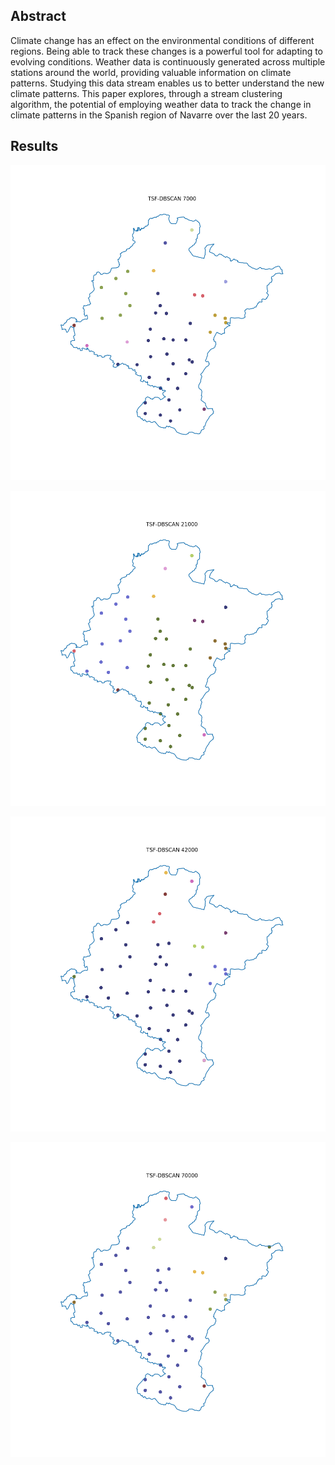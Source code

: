## Abstract
Climate change has an effect on the environmental conditions of different regions. Being able to track these changes is a powerful tool for adapting to evolving conditions. Weather data is continuously generated across multiple stations around the world, providing valuable information on climate patterns. 
Studying this data stream enables us to better understand the new climate patterns. This paper explores, through a stream  clustering algorithm, the potential of employing weather data to track the change in climate patterns in the Spanish region of Navarre over the last 20 years.


## Results

![Year 2004](https://github.com/asieriko/ClimateStreamNavarra/blob/main/output/TSF-DBSCAN%207000.png?raw=true)

![Year 2008](https://github.com/asieriko/ClimateStreamNavarra/blob/main/output/TSF-DBSCAN%2021000.png?raw=true)

![Year 2013](https://github.com/asieriko/ClimateStreamNavarra/blob/main/output/TSF-DBSCAN%2042000.png?raw=true)

![Year 2023](https://github.com/asieriko/ClimateStreamNavarra/blob/main/output/TSF-DBSCAN%2070000.png?raw=true)
